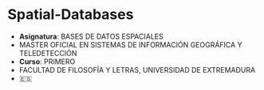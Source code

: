 # Spatial-Databases

* **Asignatura**: BASES DE DATOS ESPACIALES
* MASTER OFICIAL EN SISTEMAS DE INFORMACIÓN GEOGRÁFICA Y TELEDETECCIÓN
* **Curso**: PRIMERO
* FACULTAD DE FILOSOFÍA Y LETRAS, UNIVERSIDAD DE EXTREMADURA
* :es:
